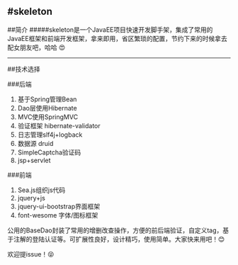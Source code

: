 #skeleton
-----
##简介
#####skeleton是一个JavaEE项目快速开发脚手架，集成了常用的JavaEE框架和前端开发框架，拿来即用，省区繁琐的配置，节约下来的时候拿去配女朋友吧，哈哈 :heart_eyes:  

---
##技术选择

###后端
1. 基于Spring管理Bean
2. Dao层使用Hibernate
3. MVC使用SpringMVC
4. 验证框架 hibernate-validator
5. 日志管理slf4j+logback
6. 数据源 druid
7. SimpleCaptcha验证码
8. jsp+servlet 

###前端
1. Sea.js组织js代码
2. jquery+js
3. jquery-ui-bootstrap界面框架
4. font-wesome 字体/图标框架


公用的BaseDao封装了常用的增删改查操作，方便的前后端验证，自定义tag，基于注解的登陆认证等。可扩展性良好，设计精巧，使用简单。大家快来用吧！:blush: 


欢迎提issue！:stuck_out_tongue_closed_eyes: 










